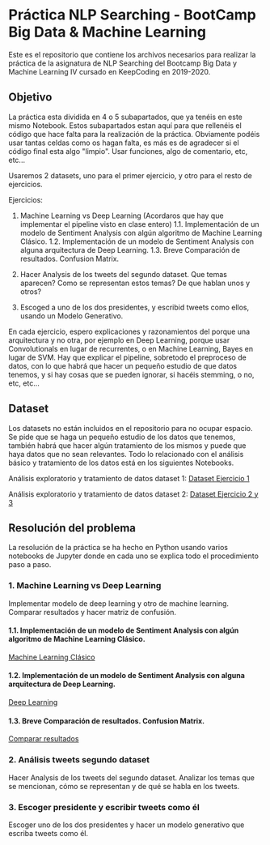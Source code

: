 # Práctica NLP Searching - BootCamp Big Data & Machine Learning

Este es el repositorio que contiene los archivos necesarios para realizar la práctica de la asignatura de NLP Searching del Bootcamp Big Data y Machine Learning IV cursado en KeepCoding en 2019-2020.

## Objetivo

La práctica esta dividida en 4 o 5 subapartados, que ya tenéis en este mismo Notebook. Estos subapartados estan aquí para que rellenéis el código que hace falta para la realización de la práctica. Obviamente podéis usar tantas celdas como os hagan falta, es más es de agradecer si el código final esta algo "limpio". Usar funciones, algo de comentario, etc, etc...

Usaremos 2 datasets, uno para el primer ejercicio, y otro para el resto de ejercicios.

Ejercicios:

1.   Machine Learning vs Deep Learning (Acordaros que hay que implementar el pipeline visto en clase entero)
    1.1. Implementación de un modelo de Sentiment Analysis con algún algoritmo de Machine Learning Clásico.
    1.2. Implementación de un modelo de Sentiment Analysis con alguna arquitectura de Deep Learning.
    1.3. Breve Comparación de resultados. Confusion Matrix.
    
2. Hacer Analysis de los tweets del segundo dataset. Que temas aparecen? Como se representan estos temas? De que hablan unos y otros?

3. Escoged a uno de los dos presidentes, y escribid tweets como ellos, usando un Modelo Generativo.

En cada ejercicio, espero explicaciones y razonamientos del porque una arquitectura y no otra, por ejemplo en Deep Learning, porque usar Convolutionals en lugar de recurrentes, o en Machine Learning, Bayes en lugar de SVM. Hay que explicar el pipeline, sobretodo el preproceso de datos, con lo que habrá que hacer un pequeño estudio de que datos tenemos, y si hay cosas que se pueden ignorar, si hacéis stemming, o no, etc, etc...

## Dataset 

Los datasets no están incluidos en el repositorio para no ocupar espacio. Se pide que se haga un pequeño estudio de los datos que tenemos, también habrá que hacer algún tratamiento de los mismos y puede que haya datos que no sean relevantes. Todo lo relacionado con el análisis básico y tratamiento de los datos está en los siguientes Notebooks.

Análisis exploratorio y tratamiento de datos dataset 1:
[Dataset Ejercicio 1](00_1_AnalisisDataset1.ipynb)

Análisis exploratorio y tratamiento de datos dataset 2:
[Dataset Ejercicio 2 y 3](00_2_AnalisisDataset2.ipynb)

## Resolución del problema

La resolución de la práctica se ha hecho en Python usando varios notebooks de Jupyter donde en cada uno se explica todo el procedimiento paso a paso.

### 1. Machine Learning vs Deep Learning
Implementar modelo de deep learning y otro de machine learning. Comparar resultados y hacer matriz de confusión.
#### 1.1. Implementación de un modelo de Sentiment Analysis con algún algoritmo de Machine Learning Clásico.
[Machine Learning Clásico](01_1_ML_Clasico.ipynb)
#### 1.2. Implementación de un modelo de Sentiment Analysis con alguna arquitectura de Deep Learning.
[Deep Learning](01_2_DeepLearning.ipynb)
#### 1.3. Breve Comparación de resultados. Confusion Matrix.
[Comparar resultados](01_3_CompararResultados.ipynb)

### 2. Análisis tweets segundo dataset
Hacer Analysis de los tweets del segundo dataset. Analizar los temas que se mencionan, cómo se representan y de qué se habla en los tweets.

### 3. Escoger presidente y escribir tweets como él 
Escoger uno de los dos presidentes y hacer un modelo generativo que escriba tweets como él.